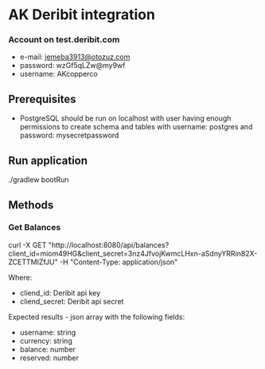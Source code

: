 # AK Deribit integration 
### Account on test.deribit.com
* e-mail: jemeba3913@otozuz.com
* password: wzGf5qLZw@my9wf
* username: AKcopperco

## Prerequisites
* PostgreSQL should be run on localhost with user having enough permissions to create schema and tables with username: postgres and password: mysecretpassword 

## Run application
./gradlew bootRun

## Methods
### Get Balances
curl -X GET "http://localhost:8080/api/balances?client_id=miom49HG&client_secret=3nz4JfvojKwmcLHxn-aSdnyYRRin82X-ZCETTMIZfJU" -H "Content-Type: application/json"

Where:
* cliend_id: Deribit api key
* cliend_secret: Deribit api secret

Expected results - json array with the following fields:
* username: string 
* currency: string 
* balance: number
* reserved: number
